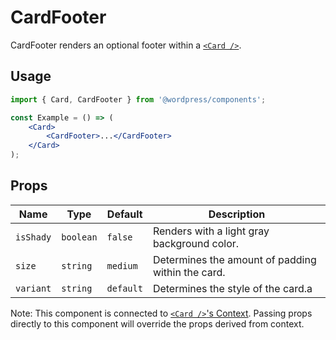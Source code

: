 # CardFooter

CardFooter renders an optional footer within a [`<Card />`](../).

## Usage

```jsx
import { Card, CardFooter } from '@wordpress/components';

const Example = () => (
	<Card>
		<CardFooter>...</CardFooter>
	</Card>
);
```

## Props

<!-- prettier-ignore -->
Name | Type | Default | Description
--- | --- | --- | ---
`isShady` | `boolean` | `false` | Renders with a light gray background color.
`size` | `string` | `medium` | Determines the amount of padding within the card.
`variant` | `string` | `default` | Determines the style of the card.a

Note: This component is connected to [`<Card />`'s Context](../README.md#context). Passing props directly to this component will override the props derived from context.
